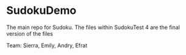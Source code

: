# SudokuDemo
The main repo for Sudoku.
The files within SudokuTest 4 are the final version of the files

Team: 
Sierra, Emily, Andry, Efrat
